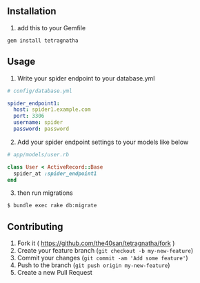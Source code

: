 ## Installation
1. add this to your Gemfile

```
gem install tetragnatha
```

## Usage

1. Write your spider endpoint to your database.yml
```yaml
# config/database.yml

spider_endpoint1:
  host: spider1.example.com
  port: 3306
  username: spider
  password: password
```

2. Add your spider endpoint settings to your models like below

```ruby
# app/models/user.rb

class User < ActiveRecord::Base
  spider_at :spider_endpoint1
end
```

3. then run migrations

```
$ bundle exec rake db:migrate
```

## Contributing

1. Fork it ( https://github.com/the40san/tetragnatha/fork )
2. Create your feature branch (`git checkout -b my-new-feature`)
3. Commit your changes (`git commit -am 'Add some feature'`)
4. Push to the branch (`git push origin my-new-feature`)
5. Create a new Pull Request

